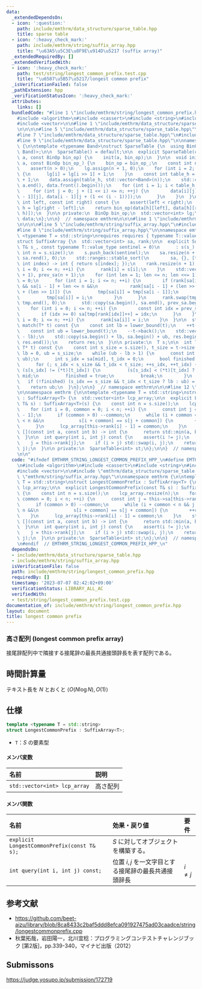 ```yaml
---
data:
  _extendedDependsOn:
  - icon: ':question:'
    path: include/emthrm/data_structure/sparse_table.hpp
    title: sparse table
  - icon: ':heavy_check_mark:'
    path: include/emthrm/string/suffix_array.hpp
    title: "\u63A5\u5C3E\u8F9E\u914D\u5217 (suffix array)"
  _extendedRequiredBy: []
  _extendedVerifiedWith:
  - icon: ':heavy_check_mark:'
    path: test/string/longest_common_prefix.test.cpp
    title: "\u6587\u5B57\u5217/longest common prefix"
  _isVerificationFailed: false
  _pathExtension: hpp
  _verificationStatusIcon: ':heavy_check_mark:'
  attributes:
    links: []
  bundledCode: "#line 1 \"include/emthrm/string/longest_common_prefix.hpp\"\n\n\n\n\
    #include <algorithm>\n#include <cassert>\n#include <string>\n#include <utility>\n\
    #include <vector>\n\n#line 1 \"include/emthrm/data_structure/sparse_table.hpp\"\
    \n\n\n\n#line 5 \"include/emthrm/data_structure/sparse_table.hpp\"\n#include <bit>\n\
    #line 7 \"include/emthrm/data_structure/sparse_table.hpp\"\n#include <functional>\n\
    #line 9 \"include/emthrm/data_structure/sparse_table.hpp\"\n\nnamespace emthrm\
    \ {\n\ntemplate <typename Band>\nstruct SparseTable {\n  using BinOp = std::function<Band(Band,\
    \ Band)>;\n\n  SparseTable() = default;\n\n  explicit SparseTable(const std::vector<Band>&\
    \ a, const BinOp bin_op) {\n    init(a, bin_op);\n  }\n\n  void init(const std::vector<Band>&\
    \ a, const BinOp bin_op_) {\n    bin_op = bin_op_;\n    const int n = a.size();\n\
    \    assert(n > 0);\n    lg.assign(n + 1, 0);\n    for (int i = 2; i <= n; ++i)\
    \ {\n      lg[i] = lg[i >> 1] + 1;\n    }\n    const int table_h = std::countr_zero(std::bit_floor(a.size()))\
    \ + 1;\n    data.assign(table_h, std::vector<Band>(n));\n    std::copy(a.begin(),\
    \ a.end(), data.front().begin());\n    for (int i = 1; i < table_h; ++i) {\n \
    \     for (int j = 0; j + (1 << i) <= n; ++j) {\n        data[i][j] = bin_op(data[i\
    \ - 1][j], data[i - 1][j + (1 << (i - 1))]);\n      }\n    }\n  }\n\n  Band query(const\
    \ int left, const int right) const {\n    assert(left < right);\n    const int\
    \ h = lg[right - left];\n    return bin_op(data[h][left], data[h][right - (1 <<\
    \ h)]);\n  }\n\n private:\n  BinOp bin_op;\n  std::vector<int> lg;\n  std::vector<std::vector<Band>>\
    \ data;\n};\n\n}  // namespace emthrm\n\n\n#line 1 \"include/emthrm/string/suffix_array.hpp\"\
    \n\n\n\n#line 5 \"include/emthrm/string/suffix_array.hpp\"\n#include <numeric>\n\
    #line 8 \"include/emthrm/string/suffix_array.hpp\"\n\nnamespace emthrm {\n\ntemplate\
    \ <typename T = std::string>\nrequires requires { typename T::value_type; }\n\
    struct SuffixArray {\n  std::vector<int> sa, rank;\n\n  explicit SuffixArray(const\
    \ T& s_, const typename T::value_type sentinel = 0)\n      : s(s_) {\n    const\
    \ int n = s.size();\n    s.push_back(sentinel);\n    sa.resize(n + 1);\n    std::iota(sa.rbegin(),\
    \ sa.rend(), 0);\n    std::ranges::stable_sort(\n        sa, {}, [this](const\
    \ int index) -> int { return s[index]; });\n    rank.resize(n + 1);\n    for (int\
    \ i = 0; i <= n; ++i) {\n      rank[i] = s[i];\n    }\n    std::vector<int> tmp(n\
    \ + 1), prev_sa(n + 1);\n    for (int len = 1; len <= n; len <<= 1) {\n      tmp[sa[0]]\
    \ = 0;\n      for (int i = 1; i <= n; ++i) {\n        if (rank[sa[i - 1]] == rank[sa[i]]\
    \ && sa[i - 1] + len <= n &&\n            rank[sa[i - 1] + (len >> 1)] == rank[sa[i]\
    \ + (len >> 1)]) {\n          tmp[sa[i]] = tmp[sa[i - 1]];\n        } else {\n\
    \          tmp[sa[i]] = i;\n        }\n      }\n      rank.swap(tmp);\n      std::iota(tmp.begin(),\
    \ tmp.end(), 0);\n      std::copy(sa.begin(), sa.end(), prev_sa.begin());\n  \
    \    for (int i = 0; i <= n; ++i) {\n        const int idx = prev_sa[i] - len;\n\
    \        if (idx >= 0) sa[tmp[rank[idx]]++] = idx;\n      }\n    }\n    for (int\
    \ i = 0; i <= n; ++i) {\n      rank[sa[i]] = i;\n    }\n  }\n\n  std::vector<int>\
    \ match(T* t) const {\n    const int lb = lower_bound(t);\n    ++t->back();\n\
    \    const int ub = lower_bound(t);\n    --t->back();\n    std::vector<int> res(ub\
    \ - lb);\n    std::copy(sa.begin() + lb, sa.begin() + ub, res.begin());\n    std::sort(res.begin(),\
    \ res.end());\n    return res;\n  }\n\n private:\n  T s;\n\n  int lower_bound(const\
    \ T* t) const {\n    const int s_size = s.size(), t_size = t->size();\n    int\
    \ lb = 0, ub = s_size;\n    while (ub - lb > 1) {\n      const int mid = std::midpoint(lb,\
    \ ub);\n      int s_idx = sa[mid], t_idx = 0;\n      bool finished = false;\n\
    \      for (; s_idx < s_size && t_idx < t_size; ++s_idx, ++t_idx) {\n        if\
    \ (s[s_idx] != (*t)[t_idx]) {\n          (s[s_idx] < (*t)[t_idx] ? lb : ub) =\
    \ mid;\n          finished = true;\n          break;\n        }\n      }\n   \
    \   if (!finished) (s_idx == s_size && t_idx < t_size ? lb : ub) = mid;\n    }\n\
    \    return ub;\n  }\n};\n\n}  // namespace emthrm\n\n\n#line 12 \"include/emthrm/string/longest_common_prefix.hpp\"\
    \n\nnamespace emthrm {\n\ntemplate <typename T = std::string>\nstruct LongestCommonPrefix\
    \ : SuffixArray<T> {\n  std::vector<int> lcp_array;\n\n  explicit LongestCommonPrefix(const\
    \ T& s) : SuffixArray<T>(s) {\n    const int n = s.size();\n    lcp_array.resize(n);\n\
    \    for (int i = 0, common = 0; i < n; ++i) {\n      const int j = this->sa[this->rank[i]\
    \ - 1];\n      if (common > 0) --common;\n      while (i + common < n && j + common\
    \ < n &&\n             s[i + common] == s[j + common]) {\n        ++common;\n\
    \      }\n      lcp_array[this->rank[i] - 1] = common;\n    }\n    st.init(lcp_array,\
    \ [](const int a, const int b) -> int {\n      return std::min(a, b);\n    });\n\
    \  }\n\n  int query(int i, int j) const {\n    assert(i != j);\n    i = this->rank[i];\n\
    \    j = this->rank[j];\n    if (i > j) std::swap(i, j);\n    return st.query(i,\
    \ j);\n  }\n\n private:\n  SparseTable<int> st;\n};\n\n}  // namespace emthrm\n\
    \n\n"
  code: "#ifndef EMTHRM_STRING_LONGEST_COMMON_PREFIX_HPP_\n#define EMTHRM_STRING_LONGEST_COMMON_PREFIX_HPP_\n\
    \n#include <algorithm>\n#include <cassert>\n#include <string>\n#include <utility>\n\
    #include <vector>\n\n#include \"emthrm/data_structure/sparse_table.hpp\"\n#include\
    \ \"emthrm/string/suffix_array.hpp\"\n\nnamespace emthrm {\n\ntemplate <typename\
    \ T = std::string>\nstruct LongestCommonPrefix : SuffixArray<T> {\n  std::vector<int>\
    \ lcp_array;\n\n  explicit LongestCommonPrefix(const T& s) : SuffixArray<T>(s)\
    \ {\n    const int n = s.size();\n    lcp_array.resize(n);\n    for (int i = 0,\
    \ common = 0; i < n; ++i) {\n      const int j = this->sa[this->rank[i] - 1];\n\
    \      if (common > 0) --common;\n      while (i + common < n && j + common <\
    \ n &&\n             s[i + common] == s[j + common]) {\n        ++common;\n  \
    \    }\n      lcp_array[this->rank[i] - 1] = common;\n    }\n    st.init(lcp_array,\
    \ [](const int a, const int b) -> int {\n      return std::min(a, b);\n    });\n\
    \  }\n\n  int query(int i, int j) const {\n    assert(i != j);\n    i = this->rank[i];\n\
    \    j = this->rank[j];\n    if (i > j) std::swap(i, j);\n    return st.query(i,\
    \ j);\n  }\n\n private:\n  SparseTable<int> st;\n};\n\n}  // namespace emthrm\n\
    \n#endif  // EMTHRM_STRING_LONGEST_COMMON_PREFIX_HPP_\n"
  dependsOn:
  - include/emthrm/data_structure/sparse_table.hpp
  - include/emthrm/string/suffix_array.hpp
  isVerificationFile: false
  path: include/emthrm/string/longest_common_prefix.hpp
  requiredBy: []
  timestamp: '2023-07-07 02:42:02+09:00'
  verificationStatus: LIBRARY_ALL_AC
  verifiedWith:
  - test/string/longest_common_prefix.test.cpp
documentation_of: include/emthrm/string/longest_common_prefix.hpp
layout: document
title: longest common prefix
---
```



### 高さ配列 (longest common prefix array)

接尾辞配列中で隣接する接尾辞の最長共通接頭辞長を表す配列である。


## 時間計算量

テキスト長を $N$ とおくと $\langle O(N\log{N}), O(1) \rangle$


## 仕様

```cpp
template <typename T = std::string>
struct LongestCommonPrefix : SuffixArray<T>;
```

- `T`：$S$ の要素型

#### メンバ変数

|名前|説明|
|:--|:--|
|`std::vector<int> lcp_array`|高さ配列|

#### メンバ関数

|名前|効果・戻り値|要件|
|:--|:--|:--|
|`explicit LongestCommonPrefix(const T& s);`|$S$ に対してオブジェクトを構築する。||
|`int query(int i, int j) const;`|位置 $i, j$ を一文字目とする接尾辞の最長共通接頭辞長|$i \neq j$|


## 参考文献

- https://github.com/beet-aizu/library/blob/8ca8433c2baf5ddd8efca091927475ad03caadce/string/longestcommonprefix.cpp
- 秋葉拓哉，岩田陽一，北川宜稔：プログラミングコンテストチャレンジブック \[第2版\]，pp.339-340，マイナビ出版（2012）


## Submissons

https://judge.yosupo.jp/submission/172719
